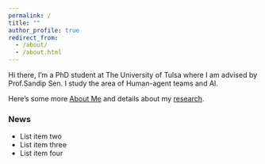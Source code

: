 ```yaml
---
permalink: /
title: ""
author_profile: true
redirect_from: 
  - /about/
  - /about.html
---
```


Hi there, I’m a PhD student at The University of Tulsa where I am advised
by Prof.Sandip Sen. I study the area of Human-agent teams and AI.

Here’s some more [About Me](https://sami-abai.github.io/aboutme/) 
and details about my [research](https://sami-abai.github.io/research/). 

### News
  * List item two
  * List item three
  * List item four